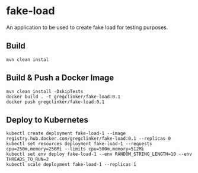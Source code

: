 # fake-load

An application to be used to create fake load for testing purposes. 

## Build
```commandline
mvn clean instal
```
## Build & Push a Docker Image
```commandline
mvn clean install -DskipTests
docker build . -t gregclinker/fake-load:0.1
docker push gregclinker/fake-load:0.1
```
## Deploy to Kubernetes
```commandline
kubectl create deployment fake-load-1 --image registry.hub.docker.com/gregclinker/fake-load:0.1 --replicas 0
kubectl set resources deployment fake-load-1 --requests cpu=250m,memory=256Mi --limits cpu=500m,memory=512Mi
kubectl set env deploy fake-load-1 --env RANDOM_STRING_LENGTH=10 --env THREADS_TO_RUN=2
kubectl scale deployment fake-load-1 --replicas 1
```

